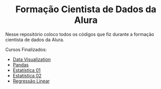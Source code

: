 
<h1 align="center"> Formação Cientista de Dados da Alura </h1>


Nesse repositório coloco todos os códigos que fiz durante a formação cientista de dados da Alura.

Cursos Finalizados:
* [Data Visualization](https://github.com/nathanaelduque/DS_Alura/tree/main/Data_Visualization)
* [Pandas](https://github.com/nathanaelduque/DS_Alura/tree/main/Pandas)
* [Estatística 01](https://github.com/nathanaelduque/DS_Alura/tree/main/Estat%C3%ADstica%2001)
* [Estatística 02](https://github.com/nathanaelduque/DS_Alura/tree/main/Estat%C3%ADstica%2002)
* [Regressão Linear](https://github.com/nathanaelduque/DS_Alura/tree/main/Reg.Linear)
